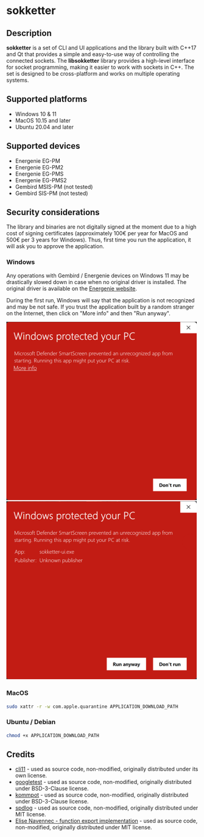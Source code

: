 # sokketter

## Description

**sokketter** is a set of CLI and UI applications and the library built with C++17 and Qt that provides a simple and easy-to-use way of controlling the connected sockets. The **libsokketter** library provides a high-level interface for socket programming, making it easier to work with sockets in C++. The set is designed to be cross-platform and works on multiple operating systems.

## Supported platforms

* Windows 10 & 11
* MacOS 10.15 and later
* Ubuntu 20.04 and later

## Supported devices

* Energenie EG-PM
* Energenie EG-PM2
* Energenie EG-PMS
* Energenie EG-PMS2
* Gembird MSIS-PM (not tested)
* Gembird SIS-PM (not tested)

## Security considerations

The library and binaries are not digitally signed at the moment due to a high cost of signing certificates (approximately 100€ per year for MacOS and 500€ per 3 years for Windows). Thus, first time you run the application, it will ask you to approve the application.

### Windows

Any operations with Gembird / Energenie devices on Windows 11 may be drastically slowed down in case when no original driver is installed.
The original driver is available on the [Energenie website](https://energenie.com/item.aspx?id=7415).

During the first run, Windows will say that the application is not recognized and may be not safe. If you trust the application built by a random stranger on the Internet, then click on "More info" and then "Run anyway".

<img src="docs/readme-pictures/windows-11-unrecognized-01.png" alt="windows unrecognized application" width="500"/> <img src="docs/readme-pictures/windows-11-unrecognized-02.png" alt="windows unrecognized application" width="500"/>

### MacOS

```bash
sudo xattr -r -w com.apple.quarantine APPLICATION_DOWNLOAD_PATH
```

### Ubuntu / Debian

```bash
chmod +x APPLICATION_DOWNLOAD_PATH
```

## Credits

* [cli11](https://github.com/CLIUtils/CLI11) - used as source code, non-modified, originally distributed under its own license.
* [googletest](https://github.com/google/googletest) - used as source code, non-modified, originally distributed under BSD-3-Clause license.
* [kommpot](https://github.com/morwy/kommpot) - used as source code, non-modified, originally distributed under BSD-3-Clause license.
* [spdlog](https://github.com/gabime/spdlog) - used as source code, non-modified, originally distributed under MIT license.
* [Elise Navennec - function export implementation](https://atomheartother.github.io/c++/2018/07/12/CPPDynLib.html) - used as source code, non-modified, originally distributed under MIT license.
